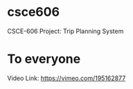# csce606
CSCE-606 Project: Trip Planning System

# To everyone
Video Link:  https://vimeo.com/195162877
